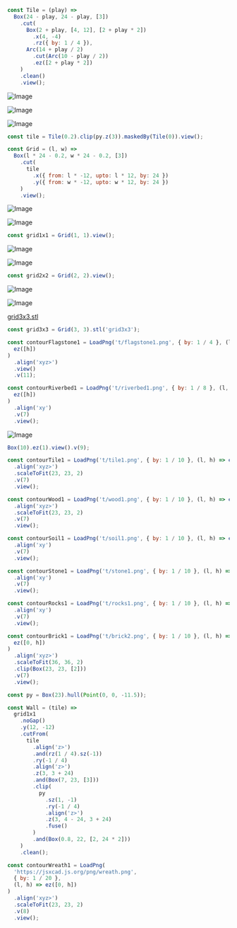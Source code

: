 ```JavaScript
const Tile = (play) =>
  Box(24 - play, 24 - play, [3])
    .cut(
      Box(2 + play, [4, 12], [2 + play * 2])
        .x(4, -4)
        .rz({ by: 1 / 4 }),
      Arc(14 + play / 2)
        .cut(Arc(10 - play / 2))
        .ez([2 + play * 2])
    )
    .clean()
    .view();
```

![Image](tile6.md.tile.png)

![Image](tile6.md.tile.png)

![Image](tile6.md.tile.png)

```JavaScript
const tile = Tile(0.2).clip(py.z(3)).maskedBy(Tile(0)).view();
```

```JavaScript
const Grid = (l, w) =>
  Box(l * 24 - 0.2, w * 24 - 0.2, [3])
    .cut(
      tile
        .x({ from: l * -12, upto: l * 12, by: 24 })
        .y({ from: w * -12, upto: w * 12, by: 24 })
    )
    .view();
```

![Image](tile6.md.grid1x1.png)

![Image](tile6.md.grid1x1.png)

```JavaScript
const grid1x1 = Grid(1, 1).view();
```

![Image](tile6.md.grid2x2.png)

![Image](tile6.md.grid2x2.png)

```JavaScript
const grid2x2 = Grid(2, 2).view();
```

![Image](tile6.md.grid3x3.png)

![Image](tile6.md.grid3x3_grid3x3.png)

[grid3x3.stl](tile6.grid3x3.stl)

```JavaScript
const grid3x3 = Grid(3, 3).stl('grid3x3');
```

```JavaScript
const contourFlagstone1 = LoadPng('t/flagstone1.png', { by: 1 / 4 }, (l, h) =>
  ez([h])
)
  .align('xyz>')
  .view()
  .v(11);
```

```JavaScript
const contourRiverbed1 = LoadPng('t/riverbed1.png', { by: 1 / 8 }, (l, h) =>
  ez([h])
)
  .align('xy')
  .v(7)
  .view();
```

![Image](tile6.md.$2.png)

```JavaScript
Box(10).ez(1).view().v(9);
```

```JavaScript
const contourTile1 = LoadPng('t/tile1.png', { by: 1 / 10 }, (l, h) => ez([h]))
  .align('xyz>')
  .scaleToFit(23, 23, 2)
  .v(7)
  .view();
```

```JavaScript
const contourWood1 = LoadPng('t/wood1.png', { by: 1 / 10 }, (l, h) => ez([h]))
  .align('xyz>')
  .scaleToFit(23, 23, 2)
  .v(7)
  .view();
```

```JavaScript
const contourSoil1 = LoadPng('t/soil1.png', { by: 1 / 10 }, (l, h) => ez([h]))
  .align('xy')
  .v(7)
  .view();
```

```JavaScript
const contourStone1 = LoadPng('t/stone1.png', { by: 1 / 10 }, (l, h) => ez([h]))
  .align('xy')
  .v(7)
  .view();
```

```JavaScript
const contourRocks1 = LoadPng('t/rocks1.png', { by: 1 / 10 }, (l, h) => e([h]))
  .align('xy')
  .v(7)
  .view();
```

```JavaScript
const contourBrick1 = LoadPng('t/brick2.png', { by: 1 / 10 }, (l, h) =>
  ez([0, h])
)
  .align('xyz>')
  .scaleToFit(36, 36, 2)
  .clip(Box(23, 23, [2]))
  .v(7)
  .view();
```

```JavaScript
const py = Box(23).hull(Point(0, 0, -11.5));
```

```JavaScript
const Wall = (tile) =>
  grid1x1
    .noGap()
    .y(12, -12)
    .cutFrom(
      tile
        .align('z>')
        .and(rz(1 / 4).sz(-1))
        .ry(-1 / 4)
        .align('z>')
        .z(3, 3 + 24)
        .and(Box(7, 23, [3]))
        .clip(
          py
            .sz(1, -1)
            .ry(-1 / 4)
            .align('z>')
            .z(3, 4 - 24, 3 + 24)
            .fuse()
        )
        .and(Box(0.8, 22, [2, 24 * 2]))
    )
    .clean();
```

```JavaScript
const contourWreath1 = LoadPng(
  'https://jsxcad.js.org/png/wreath.png',
  { by: 1 / 20 },
  (l, h) => ez([0, h])
)
  .align('xyz>')
  .scaleToFit(23, 23, 2)
  .v(8)
  .view();
```
